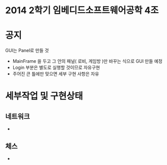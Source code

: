 ﻿2014 2학기 임베디드소프트웨어공학 4조
=================

공지
=================
GUI는 Panel로 만들 것
- MainFrame 을 두고 그 안의 패널( 로비, 게임방 )만 바꾸는 식으로 GUI 만들 예정
- Login 부분은 별도로 실행할 것이므로 자유구현
- 주어진 큰 틀에만 맞으면 세부 구현 사항은 자유

세부작업 및 구현상태
=================
네트워크
-
-

체스
-
-
